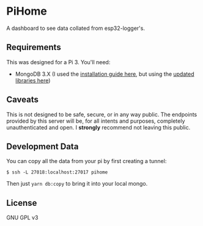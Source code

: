 # PiHome

A dashboard to see data collated from esp32-logger's.

## Requirements

This was designed for a Pi 3. You'll need:

- MongoDB 3.X (I used the [installation guide here](https://andyfelong.com/2016/01/mongodb-3-0-9-binaries-for-raspberry-pi-2-jessie/), but using the [updated libraries here](https://andyfelong.com/2017/08/mongodb-3-0-14-for-raspbian-stretch/))

## Caveats

This is not designed to be safe, secure, or in any way public.
The endpoints provided by this server will be, for all intents and purposes, completely unauthenticated and open.
I **strongly** recommend not leaving this public.

## Development Data

You can copy all the data from your pi by first creating a tunnel:

```
$ ssh -L 27018:localhost:27017 pihome
```

Then just `yarn db:copy` to bring it into your local mongo.

## License

GNU GPL v3
